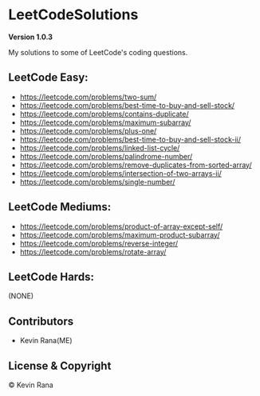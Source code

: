 # LeetCodeSolutions

**Version 1.0.3**

My solutions to some of LeetCode's coding questions.


## LeetCode Easy:
- https://leetcode.com/problems/two-sum/
- https://leetcode.com/problems/best-time-to-buy-and-sell-stock/
- https://leetcode.com/problems/contains-duplicate/
- https://leetcode.com/problems/maximum-subarray/
- https://leetcode.com/problems/plus-one/
- https://leetcode.com/problems/best-time-to-buy-and-sell-stock-ii/
- https://leetcode.com/problems/linked-list-cycle/
- https://leetcode.com/problems/palindrome-number/
- https://leetcode.com/problems/remove-duplicates-from-sorted-array/
- https://leetcode.com/problems/intersection-of-two-arrays-ii/
- https://leetcode.com/problems/single-number/

## LeetCode Mediums:
- https://leetcode.com/problems/product-of-array-except-self/
- https://leetcode.com/problems/maximum-product-subarray/
- https://leetcode.com/problems/reverse-integer/
- https://leetcode.com/problems/rotate-array/

## LeetCode Hards:
(NONE)


## Contributors
- Kevin Rana(ME)

## License & Copyright
© Kevin Rana